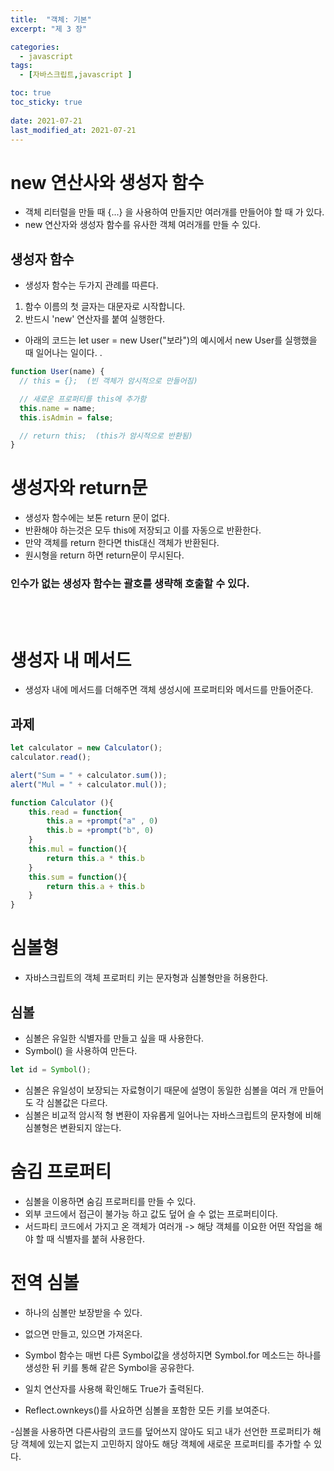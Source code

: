 ```yaml
---
title:  "객체: 기본"
excerpt: "제 3 장"

categories:
  - javascript
tags:
  - [자바스크립트,javascript ]

toc: true
toc_sticky: true
 
date: 2021-07-21
last_modified_at: 2021-07-21
---
```

# new 연산사와 생성자 함수
- 객체 리터럴을 만들 때 {...} 을 사용하여 만들지만 여러개를 만들어야 할 때 가 있다. 
- new 연산자와 생성자 함수를 유사한 객체 여러개를 만들 수 있다. 

## 생성자 함수 
- 생성자 함수는 두가지 관례를 따른다. 
1. 함수 이름의 첫 글자는 대문자로 시작합니다. 
2. 반드시 'new' 연산자를 붙여 실행한다. 

- 아래의 코드는 let user = new User("보라")의 예시에서 new User를 실행했을  때 일어나는 일이다. . 

```javascript
function User(name) {
  // this = {};  (빈 객체가 암시적으로 만들어짐)

  // 새로운 프로퍼티를 this에 추가함
  this.name = name;
  this.isAdmin = false;

  // return this;  (this가 암시적으로 반환됨)
}
```

# 생성자와 return문
- 생성자 함수에는 보톤 return 문이 없다. 
- 반환해야 하는것은 모두 this에 저장되고 이를 자동으로 반환한다.
- 만약 객체를 return 한다면 this대신 객체가 반환된다. 
- 원시형을 return 하면 return문이 무시된다. 

### 인수가 없는 생성자 함수는 괄호를 생략해 호출할 수 있다. 
<br><br>

# 생성자 내 메서드 
- 생성자 내에 메서드를 더해주면 객체 생성시에 프로퍼티와 메서드를 만들어준다. 

## 과제 
 

```javascript
let calculator = new Calculator();
calculator.read();

alert("Sum = " + calculator.sum());
alert("Mul = " + calculator.mul());

function Calculator (){
    this.read = function{
        this.a = +prompt("a" , 0)
        this.b = +prompt("b", 0)
    }
    this.mul = function(){
        return this.a * this.b
    }
    this.sum = function(){
        return this.a + this.b
    }
}
```


# 심볼형
- 자바스크립트의 객체 프로퍼티 키는 문자형과 심볼형만을 허용한다. 
## 심볼
- 심볼은 유일한 식별자를 만들고 싶을 때 사용한다. 
- Symbol() 을 사용하여 만든다. 

```javascript 
let id = Symbol();
```

- 심볼은 유일성이 보장되는 자료형이기 때문에 설명이 동일한 심볼을 여러 개 만들어도 각 심볼값은 다르다. 
- 심볼은 비교적 암시적 형 변환이 자유롭게 일어나는 자바스크립트의 문자형에 비해 심볼형은 변환되지 않는다. 

# 숨김 프로퍼티 
- 심볼을 이용하면 숨김 프로퍼티를 만들 수 있다. 
- 외부 코드에서 접근이 불가능 하고 값도 덮어 슬 수 없는 프로퍼티이다. 
- 서드파티 코드에서 가지고 온 객체가 여러개 -> 해당 객체를 이요한 어떤 작업을 해야 할 때 식별자를 붙혀 사용한다. 

# 전역 심볼 
- 하나의 심볼만 보장받을 수 있다. 
- 없으면 만들고, 있으면 가져온다. 
- Symbol 함수는 매번 다른 Symbol값을 생성하지면 Symbol.for 메소드는 하나를 생성한 뒤 키를 통해 같은 Symbol을 공유한다. 
- 일치 연산자를 사용해 확인해도 True가 출력된다.

- Reflect.ownkeys()를 사요하면 심볼을 포함한 모든 키를 보여준다. 

-심볼을 사용하면 다른사람의 코드를 덮어쓰지 않아도 되고 내가 선언한 프로퍼티가 해당 객체에 있는지 없는지 고민하지 않아도 해당 객체에 새로운 프로퍼티를 추가할 수 있다. 